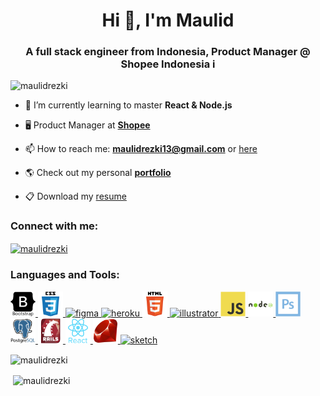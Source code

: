<h1 align="center">Hi 👋, I'm Maulid</h1>
<h3 align="center">A full stack engineer from Indonesia, Product Manager @ Shopee Indonesia i</h3> 

<p align="left"> <img src="https://komarev.com/ghpvc/?username=maulidrezki&label=Profile%20views&color=0e75b6&style=flat" alt="maulidrezki" /> </p>
 
- 🌱 I’m currently learning to master **React & Node.js**     

- 🖥 Product Manager at **[Shopee](https://careers.shopee.co.id/)**

- 📫 How to reach me: **maulidrezki13@gmail.com** or [here](https://www.linkedin.com/in/maulidrezki)

- 🌎 Check out my personal **[portfolio](http://www.maulid.info/)**

- 📋 Download my [resume](https://www.dropbox.com/s/k1esilesh2wxbx8/Resume%20Maulid%20Rezki%202022%20-%20Technical.pdf?dl=0)


<h3 align="left">Connect with me: </h3>
<p align="left">
<a href="https://www.linkedin.com/in/maulidrezki" target="blank"><img align="center" src="https://raw.githubusercontent.com/rahuldkjain/github-profile-readme-generator/master/src/images/icons/Social/linked-in-alt.svg" alt="maulidrezki" height="30" width="40" /></a>
</p>
 

<h3 align="left">Languages and Tools:</h3>
<p align="left"><a href="https://getbootstrap.com" target="_blank"> <img src="https://raw.githubusercontent.com/devicons/devicon/master/icons/bootstrap/bootstrap-plain-wordmark.svg" alt="bootstrap" width="40" height="40"/> </a> <a href="https://www.w3schools.com/css/" target="_blank"> <img src="https://raw.githubusercontent.com/devicons/devicon/master/icons/css3/css3-original-wordmark.svg" alt="css3" width="40" height="40"/> </a> <a href="https://www.figma.com/" target="_blank"> <img src="https://www.vectorlogo.zone/logos/figma/figma-icon.svg" alt="figma" width="40" height="40"/> </a> <a href="https://heroku.com" target="_blank"> <img src="https://www.vectorlogo.zone/logos/heroku/heroku-icon.svg" alt="heroku" width="40" height="40"/> </a> <a href="https://www.w3.org/html/" target="_blank"> <img src="https://raw.githubusercontent.com/devicons/devicon/master/icons/html5/html5-original-wordmark.svg" alt="html5" width="40" height="40"/> </a> <a href="https://www.adobe.com/in/products/illustrator.html" target="_blank"> <img src="https://www.vectorlogo.zone/logos/adobe_illustrator/adobe_illustrator-icon.svg" alt="illustrator" width="40" height="40"/> </a> <a href="https://developer.mozilla.org/en-US/docs/Web/JavaScript" target="_blank"> <img src="https://raw.githubusercontent.com/devicons/devicon/master/icons/javascript/javascript-original.svg" alt="javascript" width="40" height="40"/> </a> <a href="https://nodejs.org" target="_blank"> <img src="https://raw.githubusercontent.com/devicons/devicon/master/icons/nodejs/nodejs-original-wordmark.svg" alt="nodejs" width="40" height="40"/> </a> <a href="https://www.photoshop.com/en" target="_blank"> <img src="https://raw.githubusercontent.com/devicons/devicon/master/icons/photoshop/photoshop-line.svg" alt="photoshop" width="40" height="40"/> </a> <a href="https://www.postgresql.org" target="_blank"> <img src="https://raw.githubusercontent.com/devicons/devicon/master/icons/postgresql/postgresql-original-wordmark.svg" alt="postgresql" width="40" height="40"/> </a> <a href="https://rubyonrails.org" target="_blank"> <img src="https://raw.githubusercontent.com/devicons/devicon/master/icons/rails/rails-original-wordmark.svg" alt="rails" width="40" height="40"/> </a> <a href="https://reactjs.org/" target="_blank"> <img src="https://raw.githubusercontent.com/devicons/devicon/master/icons/react/react-original-wordmark.svg" alt="react" width="40" height="40"/> </a> <a href="https://www.ruby-lang.org/en/" target="_blank"> <img src="https://raw.githubusercontent.com/devicons/devicon/master/icons/ruby/ruby-original.svg" alt="ruby" width="40" height="40"/> </a> <a href="https://www.sketch.com/" target="_blank"> <img src="https://www.vectorlogo.zone/logos/sketchapp/sketchapp-icon.svg" alt="sketch" width="40" height="40"/> </a> </p>

<p><img align="center" src="https://github-readme-stats.vercel.app/api/top-langs?username=maulidrezki&show_icons=true&locale=en&layout=compact" alt="maulidrezki" /></p>

<p>&nbsp;<img align="center" src="https://github-readme-stats.vercel.app/api?username=maulidrezki&show_icons=true&locale=en" alt="maulidrezki" /></p>
